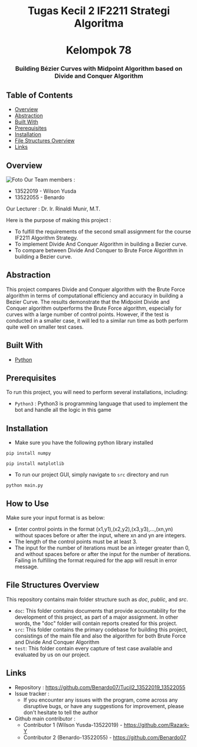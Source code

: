 <h1 align="center">Tugas Kecil 2 IF2211 Strategi Algoritma</h1>
<h1 align="center">Kelompok 78</h3>
<h3 align="center">Building Bézier Curves with Midpoint Algorithm based on Divide and Conquer Algorithm</p>

## Table of Contents

- [Overview](#overview)
- [Abstraction](#abstraction)
- [Built With](#built-with)
- [Prerequisites](#prerequisites)
- [Installation](#installation)
- [File Structures Overview](#file-structures-overview)
- [Links](#links)


## Overview
![Foto](https://github.com/Benardo07/Tucil2_13522019_13522055/doc/testcase4.jpg)
Our Team members :
- 13522019 - Wilson Yusda
- 13522055 - Benardo

<p>Our Lecturer : Dr. Ir. Rinaldi Munir, M.T.</p>

Here is the purpose of making this project :
- To fulfill the requirements of the second small assignment for the course IF2211 Algorithm Strategy.
- To implement Divide And Conquer Algorithm in building a Bezier curve.
- To compare between Divide And Conquer to Brute Force Algorithm in building a Bezier curve.

## Abstraction

This project compares Divide and Conquer algorithm with the Brute Force algorithm in terms of computational efficiency and accuracy in building a Bezier Curve. The results demonstrate that the Midpoint Divide and Conquer algorithm outperforms the Brute Force algorithm, especially for curves with a large number of control points. However, if the test is conducted in a smaller case, it will led to a similar run time as both perform quite well on smaller test cases.

## Built With

- [Python](https://www.python.org/)

## Prerequisites

To run this project, you will need to perform several installations, including:
- `Python3` : Python3 is programming language that used to implement the bot and handle all the logic in this game

## Installation

- Make sure you have the following python library installed
```
pip install numpy
```
```
pip install matplotlib
```
- To run our project GUI, simply navigate to `src`  directory and run
```
python main.py
```

## How to Use
Make sure your input format is as below:
- Enter control points in the format (x1,y1),(x2,y2),(x3,y3),...,(xn,yn) without spaces before or after the input, where xn and yn are integers.
- The length of the control points must be at least 3.
- The input for the number of iterations must be an integer greater than 0, and without spaces before or after the input for the number of iterations.
Failing in fulfilling the format required for the app will result in error message.

## File Structures Overview
This repository contains main folder structure such as _doc_, _public_, and _src_.
- `doc`: This folder contains documents that provide accountability for the development of this project, as part of a major assignment. In other words, the "doc" folder will contain reports created for this project.
- `src`: This folder contains the primary codebase for building this project, consistings of the main file and also the algorithm for both Brute Force and Divide And Conquer Algorithm
- `test`: This folder contain every capture of test case available and evaluated by us on our project.

## Links
- Repository : https://github.com/Benardo07/Tucil2_13522019_13522055 
- Issue tracker :
   - If you encounter any issues with the program, come across any disruptive bugs, or have any suggestions for improvement, please don't hesitate to tell the author
- Github main contributor :
   - Contributor 1 (Wilson Yusda-13522019) - https://github.com/Razark-Y
   - Contributor 2 (Benardo-13522055) - https://github.com/Benardo07
